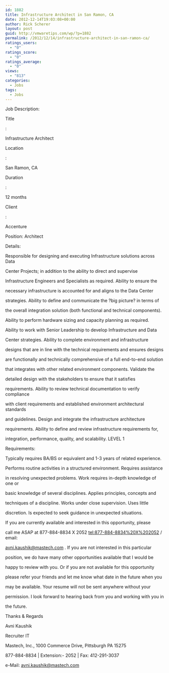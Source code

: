 ```yaml
---
id: 1882
title: Infrastructure Architect in San Ramon, CA
date: 2012-12-14T19:03:08+00:00
author: Rick Scherer
layout: post
guid: http://vmwaretips.com/wp/?p=1882
permalink: /2012/12/14/infrastructure-architect-in-san-ramon-ca/
ratings_users:
  - "0"
ratings_score:
  - "0"
ratings_average:
  - "0"
views:
  - "813"
categories:
  - Jobs
tags:
  - Jobs
---
```

Job Description: 

Title

: 

Infrastructure Architect

Location

:

San Ramon, CA

Duration

:

12 months

Client

:

Accenture

Position: Architect

Details:

Responsible for designing and executing Infrastructure solutions across Data
  
Center Projects; in addition to the ability to direct and supervise
  
Infrastructure Engineers and Specialists as required. Ability to ensure the
  
necessary infrastructure is accounted for and aligns to the Data Center
  
strategies. Ability to define and communicate the ?big picture? in terms of
  
the overall integration solution (both functional and technical components).
  
Ability to perform hardware sizing and capacity planning as required.
  
Ability to work with Senior Leadership to develop Infrastructure and Data
  
Center strategies. Ability to complete environment and infrastructure
  
designs that are in line with the technical requirements and ensures designs
  
are functionally and technically comprehensive of a full end-to-end solution
  
that integrates with other related environment components. Validate the
  
detailed design with the stakeholders to ensure that it satisfies
  
requirements. Ability to review technical documentation to verify compliance
  
with client requirements and established environment architectural standards
  
and guidelines. Design and integrate the infrastructure architecture
  
requirements. Ability to define and review infrastructure requirements for,
  
integration, performance, quality, and scalability. LEVEL 1 

Requirements:

Typically requires BA/BS or equivalent and 1-3 years of related experience.
  
Performs routine activities in a structured environment. Requires assistance
  
in resolving unexpected problems. Work requires in-depth knowledge of one or
  
basic knowledge of several disciplines. Applies principles, concepts and
  
techniques of a discipline. Works under close supervision. Uses little
  
discretion. Is expected to seek guidance in unexpected situations.

If you are currently available and interested in this opportunity, please
  
call me ASAP at 877-884-8834 X 2052 <tel:877-884-8834%20X%202052> / email:
  
avni.kaushik@mastech.com . If you are not interested in this particular
  
position, we do have many other opportunities available that I would be
  
happy to review with you. Or if you are not available for this opportunity
  
please refer your friends and let me know what date in the future when you
  
may be available. Your resume will not be sent anywhere without your
  
permission. I look forward to hearing back from you and working with you in
  
the future.

Thanks & Regards

Avni Kaushik
  
Recruiter IT
  
Mastech, Inc., 1000 Commerce Drive, Pittsburgh PA 15275
  
877-884-8834 | Extension:- 2052 | Fax: 412-291-3037
  
e-Mail: avni.kaushik@mastech.com
